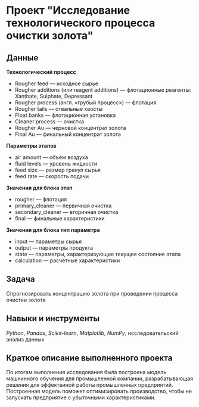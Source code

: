 # Проект "Исследование технологического процесса очистки золота"


## Данные

**Технологический процесс**
- Rougher feed — исходное сырье
- Rougher additions (или reagent additions) — флотационные реагенты: Xanthate, Sulphate, Depressant
- Rougher process (англ. «грубый процесс») — флотация
- Rougher tails — отвальные хвосты
- Float banks — флотационная установка
- Cleaner process — очистка
- Rougher Au — черновой концентрат золота
- Final Au — финальный концентрат золота

**Параметры этапов**
- air amount — объём воздуха
- fluid levels — уровень жидкости
- feed size — размер гранул сырья
- feed rate — скорость подачи

**Значения для блока этап**
- rougher — флотация
- primary_cleaner — первичная очистка
- secondary_cleaner — вторичная очистка
- final — финальные характеристики

**Значения для блока тип параметра**
- input — параметры сырья
- output — параметры продукта
- state — параметры, характеризующие текущее состояние этапа
- calculation — расчётные характеристики
     
## Задача
Спрогнозировать концентрацию золота при проведении процесса очистки золота

   
## Навыки и инструменты
*Python*, *Pandas*, *Scikit-learn*, *Matplotlib*, *NumPy*, исследовательский анализ данных
## Краткое описание выполненного проекта
По итогам выполнения исследования была построена модель машнинного обучения для промышленной компании, разрабатывающая решения для эффектвиной работы промышленных предприятий. Построенная модель поможет оптимизировать производство, чтобы не запускать предприятие с убыточными характеристиками.
